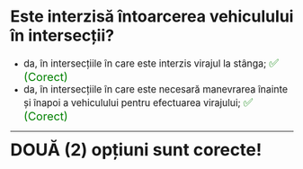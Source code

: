 # Este interzisă întoarcerea vehiculului în intersecții?

- <span style="font-size: larger;">da, în intersecțiile în care este interzis virajul la stânga; <span style="color: green; font-size: larger;">✅ (Corect)</span></span>
- <span style="font-size: larger;">da, în intersecțiile în care este necesară manevrarea înainte și înapoi a vehiculului pentru efectuarea virajului; <span style="color: green; font-size: larger;">✅ (Corect)</span></span>

---

<span style="font-size: 30px; font-weight: bold;">**DOUĂ (2) opțiuni sunt corecte!**</span>